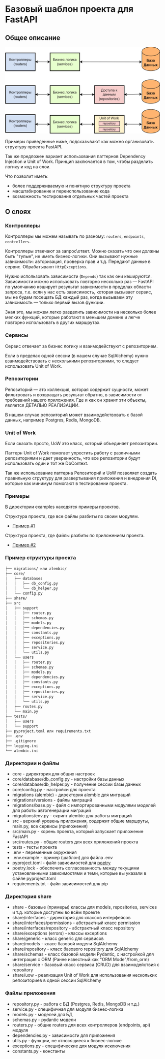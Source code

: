 # Базовый шаблон проекта для FastAPI

## Общее описание

<img src="/examples/uow.jpg"/>

Примеры приведенные ниже, подсказывают как можно организовать структуру проекта FastAPI.

Так же предложен вариант использования паттернов Dependency Injection и Unit of Work.
Принцип заключается в том, чтобы разделить логику и код на слои. 

Что позволит иметь:
- более поддерживаемую и понятную структуру проекта
- масштабирование и переиспользование кода
- возможность тестирования отдельных частей проекта

## О слоях

### Контроллеры 
Контроллеры мы можем называть по разному: `routers`, `endpoints`, `controllers`.

Контроллеры отвечают за запрос\ответ. Можно сказать что они должны быть "тупые", не иметь бизнес-логики.
Они вызывают нужные зависимости: авторизация, проверка прав и т.д. Передают данные в сервис. Обрабатывают 
`HttpExceptions`.

Нужно использовать зависимости (`Depends`) так как они кешируются.
Зависимости можно использовать повторно несколько раз — FastAPI по 
умолчанию кэширует результат зависимости в пределах области запроса, т.е. если у нас есть зависимость, 
которая вызывает сервис, мы не будем посещать БД каждый раз, когда вызываем эту 
зависимость — только первый вызов функции.

Зная это, мы можем легко разделить зависимости на несколько более мелких функций, которые работают в 
меньшем домене и легче повторно использовать в других маршрутах.

### Сервисы
Сервис отвечает за бизнес логику и взаимодействуют с репозиторием.

Если в пределах одной сессии (в нашем случае SqlAlchemy) нужно взаимодействовать с несколькими репозиториями, то
следует использовать Unit of Work.

### Репозитории
Репозиторий — это коллекция, которая содержит сущности, может фильтровать и возвращать
результат обратно, в зависимости от требований нашего приложения. Где и как он хранит эти объекты, 
является ДЕТАЛЬЮ РЕАЛИЗАЦИИ.

В нашем случае репозиторий может взаимодействовать с базой данных, например Postgres, Redis, MongoDB.

### Unit of Work
Если сказать просто, UoW это класс, который объединяет репозитории.

Паттерн Unit of Work помогает упростить работу с различными репозиториями и дает уверенность, что все 
репозитории будут использовать один и тот же DbContext.

Так же использование паттерна Репозиторий и UoW позволяет создать правильную структуру для развертывания 
приложения и внедрения DI, которые как минимум помогают в тестировании проекта.

### Примеры
В директории examples находятся примеры проектов.

Структура проекта, где все файлы разбиты по своим модулям. 
- [Пример #1](./examples/app_support)

Структура проекта, где файлы разбиты по приложениям проекта. 
- [Пример #2](./examples/app_support_2)

### Пример структуры проекта
```
├── migrations/ или alembic/
├── core/
│   ├── databases
│   │   ├── db_config.py
│   │   └── db_helper.py
│   └── config.py
├── share/ 
├── src
│   ├── support
│   │   ├── router.py
│   │   ├── schemas.py
│   │   ├── models.py
│   │   ├── dependencies.py
│   │   ├── constants.py
│   │   ├── exceptions.py
│   │   ├── repositories.py
│   │   ├── service.py
│   │   └── utils.py
│   └── users
│   │   ├── router.py
│   │   ├── schemas.py
│   │   ├── models.py
│   │   ├── dependencies.py
│   │   ├── constants.py
│   │   ├── exceptions.py
│   │   ├── repositories.py
│   │   ├── service.py
│   │   └── utils.py
│   ├── routes.py
│   └── main.py
├── tests/
│   ├── users
│   └── support
├── pyproject.toml или requirements.txt
├── .env
├── .gitignore
├── logging.ini
└── alembic.ini
```

### Директории и файлы

- core - директория для общих настроек
- core/database/db_config.py - настройки базы данных
- core/database/db_helper.py - получение сессии базы данных
- core/config.py - настройки для проекта
- migrations (alembic) - директория alembic для миграций
- migrations/versions - файлы миграций
- migrations/base.py - файл с импортированными модулями моделей для работы автогенерации миграций
- migrations/env.py - скрипт alembic для работы миграций
- src - верхний уровень приложения, содержит общие маршруты, main.py, все сервисы (приложения)
- src/main.py - корень проекта, который запускает приложение FastAPI
- src/routes.py - общие routers для всех приложений проекта
- tests - тесты проекта
- .env - переменные окружения
- .env.example - пример (шаблон) для файла .env
- pyproject.toml - файл зависимостей для [poetry](https://python-poetry.org/docs/)
- poetry.lock - обеспечить согласованность между текущими установленными зависимостями и 
теми, которые вы указали в файле pyproject.toml
- requirements.txt - файл зависимостей для pip

### Директория share
- share - базовые (примеры) классы для models, repositories, services и т.д. которые доступны
во всём проекте
- share/interfaces - директория для классов интерфейсов
- share/interfaces/permissions - абстрактный класс permission
- share/interfaces/repository - абстрактный класс repository
- share/exceptions (errors) - классы exceptions
- share/generic - класс generic для сервисов
- share/models - класс базовой модели SqlAlchemy
- share/repository - класс базового repository для SqlAlchemy
- share/schemas - класс базовой модели Pydantic, с настройкой для интеграция с ORM (Ранее известный 
как "ORM Mode"/from_orm)
- share/service - базовый класс сервиса (CRUD) для взаимодействия с repository
- share/uow - реализация Unit of Work для использования нескольких репозиториев в одной сессии SqlAlchemy


### Файлы приложения

- repository.py - работа с БД (Postgres, Redis, MongoDB и т.д.)
- service.py - специфичная для модуля бизнес-логика
- models.py - моделей для БД
- schemas.py - pydantic модели
- routers.py - общие routers для всех контроллеров (endpoints, api) модуля
- dependencies.py - зависимости для приложения
- utils.py - функции, не относящиеся к бизнес-логике
- exceptions.py - специфические для модуля исключения
- constants.py - константы



